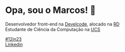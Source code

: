 # Opa, sou o Marcos! 🤘

Desenvolvedor front-end na [Develcode](https://www.develcode.com.br/), alocado na [RD](https://rd.com.br/) <br />
Estudante de Ciência da Computação na [UCS](https://www.ucs.br/site) <br />

[#12in23](https://exercism.org/challenges/12in23) <br />
[Linkedin](https://www.linkedin.com/in/marcos-kloss/)
